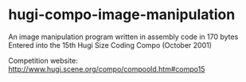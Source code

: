 # hugi-compo-image-manipulation
An image manipulation program written in assembly code in 170 bytes
Entered into the 15th Hugi Size Coding Compo (October 2001)

Competition website: http://www.hugi.scene.org/compo/compoold.htm#compo15
